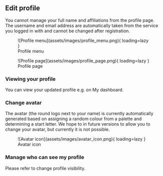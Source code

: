 ## Edit profile

You cannot manage your full name and affiliations from the profile page. The username and email address are automatically taken from the service you logged in with and cannot be changed after registration.

<figure markdown="span">
    ![Profile menu](assets/images/profile_menu.png){ loading=lazy }
  <figcaption>Profile menu</figcaption>
</figure>

<figure markdown="span">
    ![Profile page](assets/images/profile_page.png){ loading=lazy }
  <figcaption>Profile page</figcaption>
</figure>

### Viewing your profile

You can view your updated profile e.g. on My dashboard.

### Change avatar

The avatar (the round logo next to your name) is currently automatically generated based on assigning a random colour from a palette and determining a start letter. We hope to in future versions to allow you to change your avatar, but currently it is not possible.

<figure markdown="span">
    ![Avatar icon](assets/images/avatar_icon.png){ loading=lazy }
  <figcaption>Avatar icon</figcaption>
</figure>

### Manage who can see my profile

Please refer to change profile visibility.
